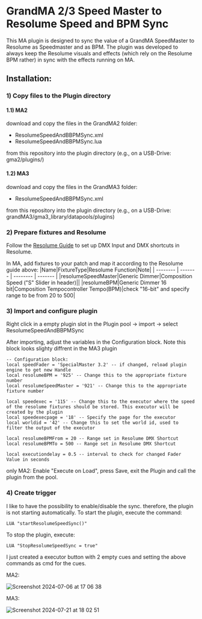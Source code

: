 # GrandMA 2/3 Speed Master to Resolume Speed and BPM Sync
This MA plugin is designed to sync the value of a GrandMA SpeedMaster to Resolume as Speedmaster and as BPM.
The plugin was developed to always keep the Resolume visuals and effects (which rely on the Resolume BPM rather) in sync with the effects running on MA.


## Installation:
### 1) Copy files to the Plugin directory
#### 1.1) MA2
download and copy the files in the GrandMA2 folder:
- ResolumeSpeedAndBBPMSync.xml
- ResolumeSpeedAndBBPMSync.lua

from this repository into the plugin directory (e.g., on a USB-Drive: gma2/plugins/)

#### 1.2) MA3
download and copy the files in the GrandMA3 folder:
- ResolumeSpeedAndBBPMSync.xml

from this repository into the plugin directory (e.g., on a USB-Drive: grandMA3/gma3_library/datapools/plugins)

### 2) Prepare fixtures and Resolume
Follow the [Resolume Guide](https://resolume.com/support/en/dmx-shortcuts) to set up DMX Input and DMX shortcuts in Resolume.

In MA, add fixtures to your patch and map it according to the Resolume guide above:
|Name|FixtureType|Resolume Function|Note|
| -------- | ------- | -------- | ------- |
|resolumeSpeedMaster|Generic Dimmer|Composition Speed ("S" Slider in header)||
|resolumeBPM|Generic Dimmer 16 bit|Composition Tempocontroller Tempo(BPM)|check "16-bit" and specify range to be from 20 to 500|

### 3) Import and configure plugin
Right click in a empty plugin slot in the Plugin pool -> import -> select ResolumeSpeedAndBBPMSync

After importing, adjust the variables in the Configuration block. Note this block looks slighty diffrent in the MA3 plugin
```
-- Configuration block:
local speedFader = 'SpecialMaster 3.2' -- if changed, reload plugin engine to get new Handle
local resolumeBPM = '925' -- Change this to the appropriate fixture number
local resolumeSpeedMaster = '921' -- Change this to the appropriate fixture number

local speedexec = '115' -- Change this to the executor where the speed of the resolume fixtures should be stored. This executor will be created by the plugin
local speedexecpage = '18' -- Specify the page for the executor
local worldid = '42' -- Change this to set the world id, used to filter the output of the executor

local resolumeBPMFrom = 20 -- Range set in Resolume DMX Shortcut
local resolumeBPMTo = 500 -- Range set in Resolume DMX Shortcut

local executiondelay = 0.5 -- interval to check for changed Fader Value in seconds
```

only MA2: Enable "Execute on Load", press Save, exit the Plugin and call the plugin from the pool.

### 4) Create trigger
I like to have the possibility to enable/disable the sync. therefore, the plugin is not starting automatically.
To start the plugin, execute the command:
```
LUA "startResolumeSpeedSync()"
```
To stop the plugin, execute:
```
LUA "StopResolumeSpeedSync = true"
```

I just created a executor button with 2 empty cues and setting the above commands as cmd for the cues.

MA2:

![Screenshot 2024-07-06 at 17 06 38](https://github.com/Skoetting/MAResolumeSpeedBPMSync/assets/36789353/dabe2bf1-7002-47f9-97e9-b9d9c028c4b3)

MA3:

![Screenshot 2024-07-21 at 18 02 51](https://github.com/user-attachments/assets/cf754066-56a4-4879-bf25-caa433782e70)




